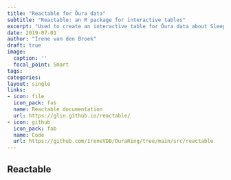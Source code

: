 ```yaml
---
title: "Reactable for Ōura data"
subtitle: "Reactable: an R package for interactive tables"
excerpt: "Used to create an interactive table for Ōura data about Sleep, Activity and Readiness."
date: 2019-07-01
author: "Irene van den Broek"
draft: true
image:
  caption: ''
  focal_point: Smart
tags:
categories:
layout: single
links:
- icon: file
  icon_pack: fas
  name: Reactable documentation
  url: https://glin.github.io/reactable/
- icon: github
  icon_pack: fab
  name: Code
  url: https://github.com/IreneVDB/OuraRing/tree/main/src/reactable
---
```


## Reactable
